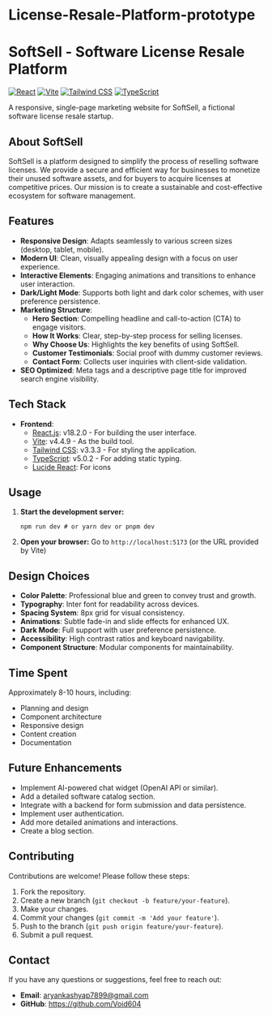 # License-Resale-Platform-prototype
# SoftSell - Software License Resale Platform

[![React](https://img.shields.io/badge/React-18.2.0-61dafb?style=flat-square&logo=react)](https://react.dev/)
[![Vite](https://img.shields.io/badge/Vite-4.4.9-646cff?style=flat-square&logo=vite)](https://vitejs.dev/)
[![Tailwind CSS](https://img.shields.io/badge/Tailwind_CSS-3.3.3-38bdf8?style=flat-square&logo=tailwindcss&logoColor=white)](https://tailwindcss.com/)
[![TypeScript](https://img.shields.io/badge/TypeScript-5.0.2-3178c6?style=flat-square&logo=typescript&logoColor=white)](https://www.typescriptlang.org/)

A responsive, single-page marketing website for SoftSell, a fictional software license resale startup.

## About SoftSell

SoftSell is a platform designed to simplify the process of reselling software licenses. We provide a secure and efficient way for businesses to monetize their unused software assets, and for buyers to acquire licenses at competitive prices. Our mission is to create a sustainable and cost-effective ecosystem for software management.

## Features

-   **Responsive Design**: Adapts seamlessly to various screen sizes (desktop, tablet, mobile).
-   **Modern UI**: Clean, visually appealing design with a focus on user experience.
-   **Interactive Elements**: Engaging animations and transitions to enhance user interaction.
-   **Dark/Light Mode**: Supports both light and dark color schemes, with user preference persistence.
-   **Marketing Structure**:
    -   **Hero Section**: Compelling headline and call-to-action (CTA) to engage visitors.
    -   **How It Works**: Clear, step-by-step process for selling licenses.
    -   **Why Choose Us**: Highlights the key benefits of using SoftSell.
    -   **Customer Testimonials**: Social proof with dummy customer reviews.
    -   **Contact Form**: Collects user inquiries with client-side validation.
-   **SEO Optimized**: Meta tags and a descriptive page title for improved search engine visibility.

## Tech Stack

-   **Frontend**:
    -   [React.js](https://react.dev/):  v18.2.0 -  For building the user interface.
    -   [Vite](https://vitejs.dev/): v4.4.9 -  As the build tool.
    -   [Tailwind CSS](https://tailwindcss.com/): v3.3.3 - For styling the application.
    -   [TypeScript](https://www.typescriptlang.org/): v5.0.2 - For adding static typing.
    -   [Lucide React](https://lucide.com/): For icons


## Usage

1.  **Start the development server:**

    ```bash.
    npm run dev # or yarn dev or pnpm dev
    ```

2.  **Open your browser:**
    Go to `http://localhost:5173` (or the URL provided by Vite)

## Design Choices

-   **Color Palette**:  Professional blue and green to convey trust and growth.
-   **Typography**:  Inter font for readability across devices.
-   **Spacing System**:  8px grid for visual consistency.
-   **Animations**:  Subtle fade-in and slide effects for enhanced UX.
-   **Dark Mode**:  Full support with user preference persistence.
-    **Accessibility**: High contrast ratios and keyboard navigability.
-   **Component Structure**: Modular components for maintainability.

## Time Spent

Approximately 8-10 hours, including:

-   Planning and design
-   Component architecture
-   Responsive design
-   Content creation
-   Documentation

## Future Enhancements

-   Implement AI-powered chat widget (OpenAI API or similar).
-   Add a detailed software catalog section.
-   Integrate with a backend for form submission and data persistence.
-   Implement user authentication.
-   Add more detailed animations and interactions.
-   Create a blog section.

## Contributing

Contributions are welcome!  Please follow these steps:

1.  Fork the repository.
2.  Create a new branch (`git checkout -b feature/your-feature`).
3.  Make your changes.
4.  Commit your changes (`git commit -m 'Add your feature'`).
5.  Push to the branch (`git push origin feature/your-feature`).
6.  Submit a pull request.


## Contact

If you have any questions or suggestions, feel free to reach out:

-   **Email**: aryankashyap7899@gmail.com
-   **GitHub**: https://github.com/Void604

